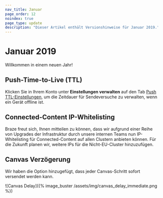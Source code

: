 ```yaml
---
nav_title: Januar
page_order: 12
noindex: true
page_type: update
description: "Dieser Artikel enthält Versionshinweise für Januar 2019."
---
```

# Januar 2019

Willkommen in einem neuen Jahr!

## Push-Time-to-Live (TTL)

Klicken Sie in Ihrem Konto unter **Einstellungen verwalten** auf den Tab [Push TTL-Einstellungen]({{site.baseurl}}/user_guide/administrative/app_settings/push_settings/), um die Zeitdauer für Sendeversuche zu verwalten, wenn ein Gerät offline ist.

## Connected-Content IP-Whitelisting

Braze freut sich, Ihnen mitteilen zu können, dass wir aufgrund einer Reihe von Upgrades der Infrastruktur durch unsere internen Teams nun IP-Whitelisting für Connected-Content auf allen Clustern anbieten können. Für die Zukunft planen wir, weitere IPs für die Nicht-EU-Cluster hinzuzufügen.

## Canvas Verzögerung

Wir haben die Option hinzugefügt, dass jeder Canvas-Schritt sofort versendet werden kann.

![Canvas Delay]({% image_buster /assets/img/canvas_delay_immediate.png %})

